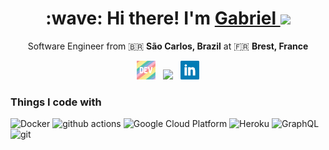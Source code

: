 <h1 align='center'> :wave: Hi there! I'm <a href="https://gmcruz.me"> Gabriel </a> <img src="https://emojis.slackmojis.com/emojis/images/1531849430/4246/blob-sunglasses.gif?1531849430" width="30"/> </h1>

<p align='center'>
  Software Engineer from 🇧🇷 <b>São Carlos, Brazil</b> at 🇫🇷 <b>Brest, France</b>
</p>

<p align='center'>
  <a href="https://dev.to/gmelodie"><img height="30" src="https://raw.githubusercontent.com/gmelodie/gmelodie/main/icons/dev.png"></a>&nbsp;&nbsp;
  <a href="https://twitter.com/gmelodiecruz"><img height="30" src="https://github.com/gmeloide/gmelodie/main/icons/twitter.png?raw=true"></a>&nbsp;&nbsp;
  <a href="https://www.linkedin.com/in/waylonwalker/"><img height="30" src="https://github.com/gmelodie/gmelodie/blob/main/icons/linkedin.png?raw=true"></a>
</p>

<h3>Things I code with</h3>
<p>
  <img alt="Docker" src="https://img.shields.io/badge/-Docker-46a2f1?style=flat-square&logo=docker&logoColor=white" />
  <img alt="github actions" src="https://img.shields.io/badge/-Github_Actions-2088FF?style=flat-square&logo=github-actions&logoColor=white" />
  <img alt="Google Cloud Platform" src="https://img.shields.io/badge/-Google_Cloud_Platform-1a73e8?style=flat-square&logo=google-cloud&logoColor=white" />
  <img alt="Heroku" src="https://img.shields.io/badge/-Heroku-430098?style=flat-square&logo=heroku&logoColor=white" />
  <img alt="GraphQL" src="https://img.shields.io/badge/-GraphQL-E10098?style=flat-square&logo=graphql&logoColor=white" />
  <img alt="git" src="https://img.shields.io/badge/-Git-F05032?style=flat-square&logo=git&logoColor=white" />
</p>
